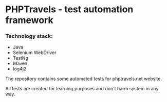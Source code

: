 # PHPTravels - test automation framework

### Technology stack: 
* Java 
* Selenium WebDriver
* TestNg
* Maven
* log4j2

The repository contains some automated tests for phptravels.net website. 




All tests are created
for learning purposes and don't harm system in any way.